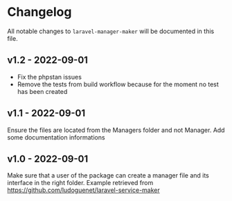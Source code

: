 # Changelog

All notable changes to `laravel-manager-maker` will be documented in this file.

## v1.2 - 2022-09-01

- Fix the phpstan issues
- Remove the tests from build workflow because for the moment no test has been created

## v1.1 - 2022-09-01

Ensure the files are located from the Managers folder and not Manager.
Add some documentation informations

## v1.0 - 2022-09-01

Make sure that a user of the package can create a manager file and its interface in the right folder.
Example retrieved from https://github.com/ludoguenet/laravel-service-maker
